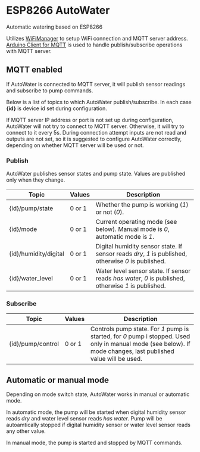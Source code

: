 # ESP8266 AutoWater
Automatic watering based on ESP8266

Utilizes [WiFiManager](https://github.com/tzapu/WiFiManager) to setup WiFi connection and MQTT server address. [Arduino Client for MQTT](https://github.com/knolleary/pubsubclient) is used to handle publish/subscribe operations with MQTT server.

## MQTT enabled

If AutoWater is connected to MQTT server, it will publish sensor readings and subscribe to pump commands.

Below is a list of topics to which AutoWater publish/subscribe. In each case **{id}** is device id set during configuration.

If MQTT server IP address or port is not set up during configuration, AutoWater will not try to connect to MQTT server. Otherwise, it will try to connect to it every 5s. During connection attempt inputs are not read and outputs are not set, so it is suggested to configure AutoWater correctly, depending on whether MQTT server will be used or not.

### Publish

AutoWater publishes sensor states and pump state. Values are published only when they change.

|         Topic         | Values |                                              Description                                              |
|-----------------------|--------|-------------------------------------------------------------------------------------------------------|
| {id}/pump/state       | 0 or 1 | Whether the pump is working (_1_) or not (_0_).                                                       |
| {id}/mode             | 0 or 1 | Current operating mode (see below). Manual mode is _0_, automatic mode is _1_.                        |
| {id}/humidity/digital | 0 or 1 | Digital humidity sensor state. If sensor reads _dry_, _1_ is published, otherwise _0_ is published.   |
| {id}/water_level      | 0 or 1 | Water level sensor state. If sensor reads _has water_, _0_ is published, otherwise _1_ is published.  |

### Subscribe

|       Topic       | Values |                                                                           Description                                                                           |
|-------------------|--------|-----------------------------------------------------------------------------------------------------------------------------------------------------------------|
| {id}/pump/control | 0 or 1 | Controls pump state. For _1_ pump is started, for _0_ pump i stopped. Used only in manual mode (see below). If mode changes, last published value will be used. |

## Automatic or manual mode
Depending on mode switch state, AutoWater works in manual or automatic mode.

In automatic mode, the pump will be started when digital humidity sensor reads _dry_ and water level sensor reads _has water_. Pump will be autoamtically stopped if digital humidity sensor or water level sensor reads any other value.

In manual mode, the pump is started and stopped by MQTT commands.
